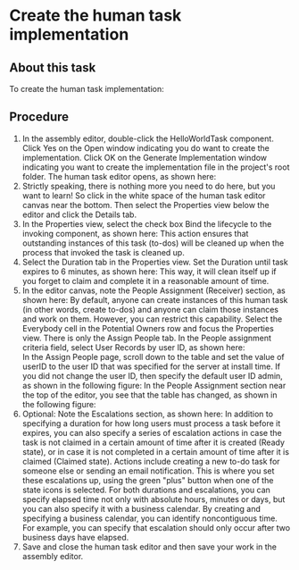 <!-- image -->

# Create the human task implementation

## About this task

To create the human
task implementation:

## Procedure

1. In the assembly editor, double-click the HelloWorldTask component.
Click Yes on the Open window indicating you
do want to create the implementation. Click OK on
the Generate Implementation window indicating you want to create the
implementation file in the project's root folder. The human task
editor opens, as shown here:
2. Strictly speaking, there is nothing more you need to do
here, but you want to learn! So click in the white space of the human
task editor canvas near the bottom. Then select the Properties view
below the editor and click the Details tab.
3. In the Properties view, select the check box Bind
the lifecycle to the invoking component, as shown here:   This action ensures
that outstanding instances of this task (to-dos) will be cleaned up
when the process that invoked the task is cleaned up.
4. Select the Duration tab in the Properties
view. Set the Duration until task expires 
to 6 minutes, as shown here: This way, it
will clean itself up if you forget to claim and complete it in a reasonable
amount of time.
5. In the editor canvas, note the People Assignment
(Receiver) section, as shown here:    By default, anyone can create
instances of this human task (in other words, create to-dos) and anyone
can claim those instances and work on them. However, you can restrict
this capability. Select the Everybody cell
in the Potential Owners row and focus the Properties
view. There is only the Assign People tab.
In the People assignment criteria field, select User
Records by user ID, as shown here:   
In the Assign People page, scroll
down to the table and set the value of userID to
the user ID that was specified for the server at install time. If
you did not change the user ID, then specify the default user ID admin,
as shown in the following figure: 
In the People Assignment  section
near the top of the editor, you see that the table has changed, as
shown in the following figure:
6. Optional: Note the Escalations section,
as shown here:     In addition
to specifying a duration for how long users must process a task before
it expires, you can also specify a series of escalation actions in
case the task is not claimed in a certain amount of time after it
is created (Ready state), or in case it is not completed in a certain
amount of time after it is claimed (Claimed state).
Actions
include creating a new to-do task for someone else or sending an email
notification. This is where you set these escalations up, using the
green "plus" button when one of the state icons is selected.
For both durations and escalations, you can specify elapsed
time not only with absolute hours, minutes or days, but you can also
specify it with a business calendar. By creating and specifying
a business calendar, you can identify noncontiguous time. For example,
you can specify that escalation should only occur after two business
days have elapsed.
7. Save and close the human task editor and then save your
work in the assembly editor.